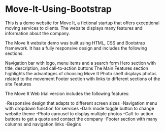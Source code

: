 # Move-It-Using-Bootstrap
This is a demo website for Move It, a fictional startup that offers exceptional moving services to clients. The website displays many features and information about the company.

The Move It website demo was built using HTML, CSS and Bootstrap framework. It has a fully responsive design and includes the following sections:

Navigation bar with logo, menu items and a search form
Hero section with title, description, and call-to-action buttons
The Main Features section highlights the advantages of choosing Move It
Photo shelf displays photos related to the movement
Footer section with links to different sections of the site
Features

The Move It Web trial version includes the following features:

-Responsive design that adapts to different screen sizes
-Navigation menu with dropdown function for services
-Dark mode toggle button to change website theme
-Photo carousel to display multiple photos
-Call-to-action buttons to get a quote and contact the company
-Footer section with many columns and navigation links
-Begins
